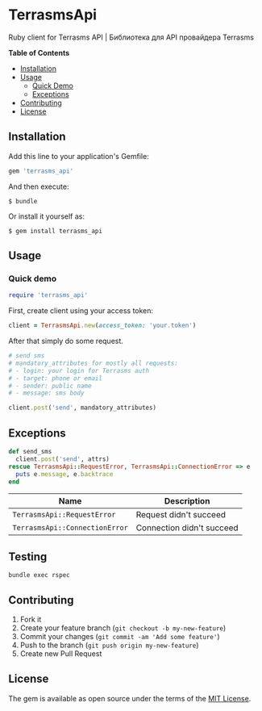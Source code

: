 # TerrasmsApi

Ruby client for Terrasms API | Библиотека для API провайдера Terrasms

**Table of Contents**

- [Installation](#installation)
- [Usage](#usage)
  - [Quick Demo](#quick-demo)
  - [Exceptions](#exceptions)
- [Contributing](#contributing)
- [License](#license)


## Installation

Add this line to your application's Gemfile:

```ruby
gem 'terrasms_api'
```

And then execute:

    $ bundle

Or install it yourself as:

    $ gem install terrasms_api

## Usage

### Quick demo

```ruby
require 'terrasms_api'
```

First, create client using your access token:

```ruby
client = TerrasmsApi.new(access_token: 'your.token')
```
After that simply do some request.

```ruby
# send sms
# mandatory_attributes for mostly all requests:
# - login: your login for Terrasms auth
# - target: phone or email
# - sender: public name
# - message: sms body

client.post('send', mandatory_attributes)
```

## Exceptions

```ruby
def send_sms
  client.post('send', attrs)
rescue TerrasmsApi::RequestError, TerrasmsApi::ConnectionError => e
  puts e.message, e.backtrace
end
```

Name | Description 
---|---
 `TerrasmsApi::RequestError` | Request didn't succeed
 `TerrasmsApi::ConnectionError` | Connection didn't succeed

## Testing

```
bundle exec rspec
```

## Contributing

1. Fork it
2. Create your feature branch (`git checkout -b my-new-feature`)
3. Commit your changes (`git commit -am 'Add some feature'`)
4. Push to the branch (`git push origin my-new-feature`)
5. Create new Pull Request

## License

The gem is available as open source under the terms of the [MIT License](http://opensource.org/licenses/MIT).